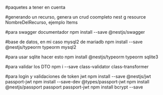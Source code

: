 #paquetes a tener en cuenta

#generando un recurso, genera un crud coompleto
nest g resource NombreDelRecurso, ejemplo Items

#para swagger documentador
npm install --save @nestjs/swagger


#base de datos, en mi caso mysql2 de mariadb
npm install --save @nestjs/typeorm typeorm mysql2

#para usar sqlite hacer esto
npm install @nestjs/typeorm typeorm sqlite3

#para validar los DTO
npm i --save class-validator class-transformer

#para login y validaciones de token jwt
npm install --save @nestjs/jwt passport-jwt
npm install --save-dev @types/passport-jwt
npm install @nestjs/passport passport passport-jwt
npm install bcrypt --save